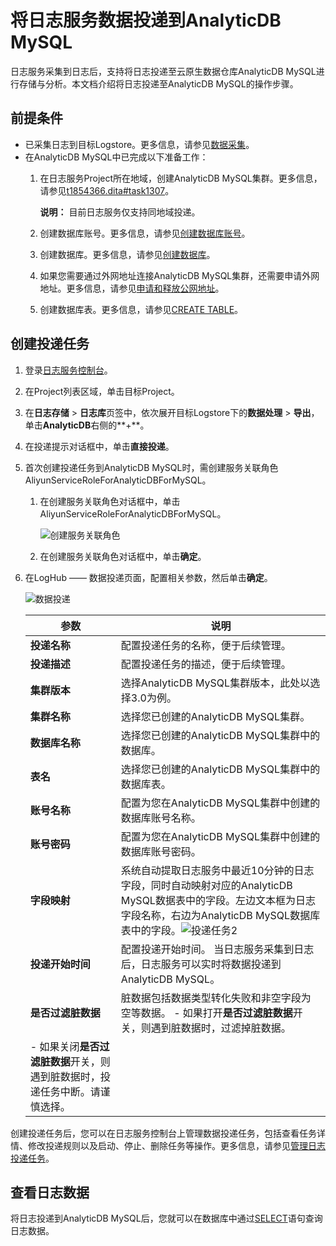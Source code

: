 # 将日志服务数据投递到AnalyticDB MySQL

日志服务采集到日志后，支持将日志投递至云原生数据仓库AnalyticDB MySQL进行存储与分析。本文档介绍将日志投递至AnalyticDB MySQL的操作步骤。

## 前提条件

-   已采集日志到目标Logstore。更多信息，请参见[数据采集](/cn.zh-CN/数据采集/采集方式.md)。
-   在AnalyticDB MySQL中已完成以下准备工作：
    1.  在日志服务Project所在地域，创建AnalyticDB MySQL集群。更多信息，请参见[t1854366.dita\#task1307]()。

        **说明：** 目前日志服务仅支持同地域投递。

    2.  创建数据库账号。更多信息，请参见[创建数据库账号]()。
    3.  创建数据库。更多信息，请参见[创建数据库]()。
    4.  如果您需要通过外网地址连接AnalyticDB MySQL集群，还需要申请外网地址。更多信息，请参见[申请和释放公网地址]()。
    5.  创建数据库表。更多信息，请参见[CREATE TABLE]()。

## 创建投递任务

1.  登录[日志服务控制台](https://sls.console.aliyun.com)。

2.  在Project列表区域，单击目标Project。

3.  在**日志存储** \> **日志库**页签中，依次展开目标Logstore下的**数据处理** \> **导出**，单击**AnalyticDB**右侧的**+**。

4.  在投递提示对话框中，单击**直接投递**。

5.  首次创建投递任务到AnalyticDB MySQL时，需创建服务关联角色AliyunServiceRoleForAnalyticDBForMySQL。

    1.  在创建服务关联角色对话框中，单击AliyunServiceRoleForAnalyticDBForMySQL。

        ![创建服务关联角色](https://static-aliyun-doc.oss-accelerate.aliyuncs.com/assets/img/zh-CN/0248744061/p179192.png)

    2.  在创建服务关联角色对话框中，单击**确定**。

6.  在LogHub —— 数据投递页面，配置相关参数，然后单击**确定**。

    ![数据投递](https://static-aliyun-doc.oss-accelerate.aliyuncs.com/assets/img/zh-CN/0248744061/p179204.png)

    |参数|说明|
    |--|--|
    |**投递名称**|配置投递任务的名称，便于后续管理。|
    |**投递描述**|配置投递任务的描述，便于后续管理。|
    |**集群版本**|选择AnalyticDB MySQL集群版本，此处以选择3.0为例。|
    |**集群名称**|选择您已创建的AnalyticDB MySQL集群。|
    |**数据库名称**|选择您已创建的AnalyticDB MySQL集群中的数据库。|
    |**表名**|选择您已创建的AnalyticDB MySQL集群中的数据库表。|
    |**账号名称**|配置为您在AnalyticDB MySQL集群中创建的数据库账号名称。|
    |**账号密码**|配置为您在AnalyticDB MySQL集群中创建的数据库账号密码。|
    |**字段映射**|系统自动提取日志服务中最近10分钟的日志字段，同时自动映射对应的AnalyticDB MySQL数据表中的字段。左边文本框为日志字段名称，右边为AnalyticDB MySQL数据库表中的字段。![投递任务2](https://static-aliyun-doc.oss-accelerate.aliyuncs.com/assets/img/zh-CN/8877688951/p76519.jpg) |
    |**投递开始时间**|配置投递开始时间。 当日志服务采集到日志后，日志服务可以实时将数据投递到AnalyticDB MySQL。 |
    |**是否过滤脏数据**|脏数据包括数据类型转化失败和非空字段为空等数据。    -   如果打开**是否过滤脏数据**开关，则遇到脏数据时，过滤掉脏数据。
    -   如果关闭**是否过滤脏数据**开关，则遇到脏数据时，投递任务中断。请谨慎选择。 |


创建投递任务后，您可以在日志服务控制台上管理数据投递任务，包括查看任务详情、修改投递规则以及启动、停止、删除任务等操作。更多信息，请参见[管理日志投递任务](/cn.zh-CN/消费与投递/数据投递/管理日志投递任务.md)。

## 查看日志数据

将日志投递到AnalyticDB MySQL后，您就可以在数据库中通过[SELECT]()语句查询日志数据。


